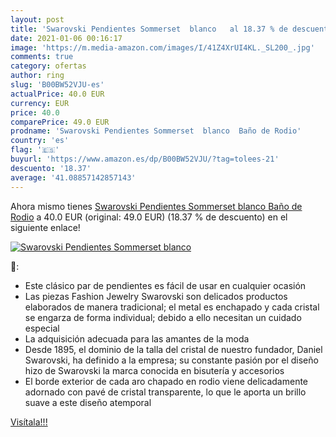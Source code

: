 ```yaml
---
layout: post
title: 'Swarovski Pendientes Sommerset  blanco   al 18.37 % de descuento'
date: 2021-01-06 00:16:17
image: 'https://m.media-amazon.com/images/I/41Z4XrUI4KL._SL200_.jpg'
comments: true
category: ofertas
author: ring
slug: 'B00BW52VJU-es'
actualPrice: 40.0 EUR
currency: EUR
price: 40.0
comparePrice: 49.0 EUR
prodname: 'Swarovski Pendientes Sommerset  blanco  Baño de Rodio'
country: 'es'
flag: '🇪🇸'
buyurl: 'https://www.amazon.es/dp/B00BW52VJU/?tag=tolees-21'
descuento: '18.37'
average: '41.08857142857143'
---
```


Ahora mismo tienes [Swarovski Pendientes Sommerset  blanco  Baño de Rodio](https://www.amazon.es/dp/B00BW52VJU/?tag=tolees-21) a 40.0 EUR (original: 49.0 EUR) (18.37 %  de descuento) en el siguiente enlace!

[![Swarovski Pendientes Sommerset  blanco  ](https://m.media-amazon.com/images/I/41Z4XrUI4KL._SL200_.jpg)](https://www.amazon.es/dp/B00BW52VJU/?tag=tolees-21)

🔎:

- Este clásico par de pendientes es fácil de usar en cualquier ocasión
- Las piezas Fashion Jewelry Swarovski son delicados productos elaborados de manera tradicional; el metal es enchapado y cada cristal se engarza de forma individual; debido a ello necesitan un cuidado especial
- La adquisición adecuada para las amantes de la moda
- Desde 1895, el dominio de la talla del cristal de nuestro fundador, Daniel Swarovski, ha definido a la empresa; su constante pasión por el diseño hizo de Swarovski la marca conocida en bisutería y accesorios
- El borde exterior de cada aro chapado en rodio viene delicadamente adornado con pavé de cristal transparente, lo que le aporta un brillo suave a este diseño atemporal

[Visítala!!!](https://www.amazon.es/dp/B00BW52VJU/?tag=tolees-21)
